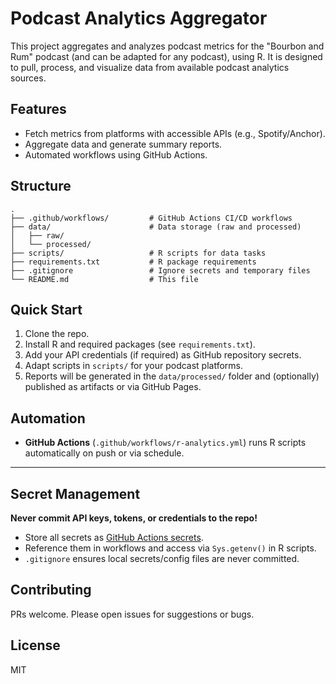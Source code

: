 # Podcast Analytics Aggregator

This project aggregates and analyzes podcast metrics for the "Bourbon and Rum" podcast (and can be adapted for any podcast), using R. It is designed to pull, process, and visualize data from available podcast analytics sources.

## Features

- Fetch metrics from platforms with accessible APIs (e.g., Spotify/Anchor).
- Aggregate data and generate summary reports.
- Automated workflows using GitHub Actions.

## Structure

```
.
├── .github/workflows/         # GitHub Actions CI/CD workflows
├── data/                      # Data storage (raw and processed)
│   ├── raw/
│   └── processed/
├── scripts/                   # R scripts for data tasks
├── requirements.txt           # R package requirements
├── .gitignore                 # Ignore secrets and temporary files
└── README.md                  # This file
```

## Quick Start

1. Clone the repo.
2. Install R and required packages (see `requirements.txt`).
3. Add your API credentials (if required) as GitHub repository secrets.
4. Adapt scripts in `scripts/` for your podcast platforms.
5. Reports will be generated in the `data/processed/` folder and (optionally) published as artifacts or via GitHub Pages.

## Automation

- **GitHub Actions** (`.github/workflows/r-analytics.yml`) runs R scripts automatically on push or via schedule.

---

## Secret Management

**Never commit API keys, tokens, or credentials to the repo!**

- Store all secrets as [GitHub Actions secrets](https://docs.github.com/en/actions/security-guides/encrypted-secrets).
- Reference them in workflows and access via `Sys.getenv()` in R scripts.
- `.gitignore` ensures local secrets/config files are never committed.

## Contributing

PRs welcome. Please open issues for suggestions or bugs.

## License

MIT
